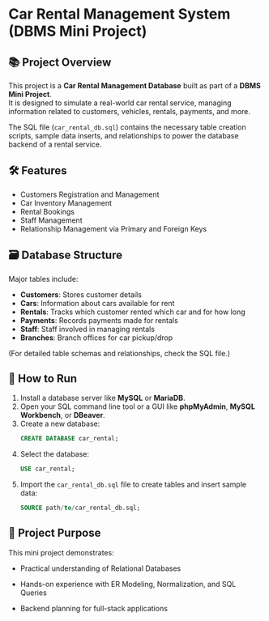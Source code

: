 # Car Rental Management System (DBMS Mini Project)

## 📚 Project Overview

This project is a **Car Rental Management Database** built as part of a **DBMS Mini Project**.  
It is designed to simulate a real-world car rental service, managing information related to customers, vehicles, rentals, payments, and more.

The SQL file (`car_rental_db.sql`) contains the necessary table creation scripts, sample data inserts, and relationships to power the database backend of a rental service.

## 🛠️ Features

- Customers Registration and Management
- Car Inventory Management
- Rental Bookings
- Staff Management
- Relationship Management via Primary and Foreign Keys

## 🗃️ Database Structure

Major tables include:
- **Customers**: Stores customer details
- **Cars**: Information about cars available for rent
- **Rentals**: Tracks which customer rented which car and for how long
- **Payments**: Records payments made for rentals
- **Staff**: Staff involved in managing rentals
- **Branches**: Branch offices for car pickup/drop

(For detailed table schemas and relationships, check the SQL file.)

## 🚀 How to Run

1. Install a database server like **MySQL** or **MariaDB**.
2. Open your SQL command line tool or a GUI like **phpMyAdmin**, **MySQL Workbench**, or **DBeaver**.
3. Create a new database:
   ```sql
   CREATE DATABASE car_rental;
4. Select the database:
   ```sql
   USE car_rental;
5. Import the `car_rental_db.sql` file to create tables and insert sample data:
   ```sql
   SOURCE path/to/car_rental_db.sql;

## 📌 Project Purpose
This mini project demonstrates:

- Practical understanding of Relational Databases

- Hands-on experience with ER Modeling, Normalization, and SQL Queries

- Backend planning for full-stack applications
